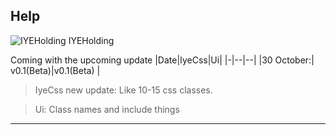 ## Help
![IYEHolding](https://avatars2.githubusercontent.com/u/72132868?s=200&v=4)
IYEHolding




Coming with the upcoming update
|Date|IyeCss|Ui|
|-|--|--|
|30 October:| v0.1(Beta)|v0.1(Beta)  |


>IyeCss new update: Like 10-15 css classes.

>Ui: Class names and include things

 ****

